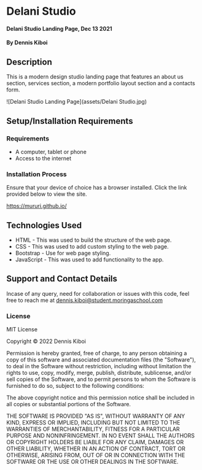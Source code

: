 # Delani Studio
#### Delani Studio Landing Page, Dec 13 2021 
#### By **Dennis Kiboi** 
## Description 
This is a modern design studio landing page that features an about us section, services section, a modern portfolio layout section and a contacts form.

![Delani Studio Landing Page](assets/Delani Studio.jpg)

## Setup/Installation Requirements 
### Requirements
* A computer, tablet or phone
* Access to the internet

### Installation Process 
Ensure that your device of choice has a browser installed.
Click the link provided below to view the site.

https://mururi.github.io/

## Technologies Used 
* HTML - This was used to build the structure of the web page.
* CSS - This was used to add custom styling to the web page.
* Bootstrap - Use for web page styling.
* JavaScript - This was used to add functionality to the app.

## Support and Contact Details
Incase of any query, need for collaboration or issues with this code, feel free to reach me at
dennis.kiboi@student.moringaschool.com

### License 
MIT License

Copyright &copy; 2022 Dennis Kiboi

Permission is hereby granted, free of charge, to any person obtaining a copy of this software and associated documentation files (the "Software"), to deal in the Software without restriction, including without limitation the rights to use, copy, modify, merge, publish, distribute, sublicense, and/or sell copies of the Software, and to permit persons to whom the Software is furnished to do so, subject to the following conditions:

The above copyright notice and this permission notice shall be included in all copies or substantial portions of the Software.

THE SOFTWARE IS PROVIDED "AS IS", WITHOUT WARRANTY OF ANY KIND, EXPRESS OR IMPLIED, INCLUDING BUT NOT LIMITED TO THE WARRANTIES OF MERCHANTABILITY, FITNESS FOR A PARTICULAR PURPOSE AND NONINFRINGEMENT. IN NO EVENT SHALL THE AUTHORS OR COPYRIGHT HOLDERS BE LIABLE FOR ANY CLAIM, DAMAGES OR OTHER LIABILITY, WHETHER IN AN ACTION OF CONTRACT, TORT OR OTHERWISE, ARISING FROM, OUT OF OR IN CONNECTION WITH THE SOFTWARE OR THE USE OR OTHER DEALINGS IN THE SOFTWARE.
